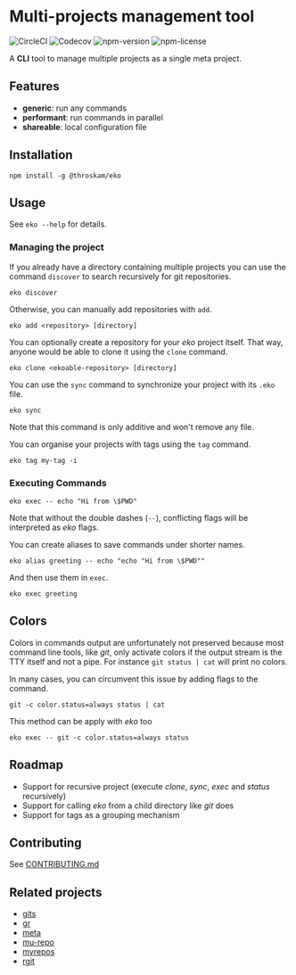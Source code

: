 # Multi-projects management tool

![CircleCI](https://img.shields.io/circleci/build/github/throskam/eko)
![Codecov](https://img.shields.io/codecov/c/github/throskam/eko)
![npm-version](https://img.shields.io/npm/v/@throskam/eko)
![npm-license](https://img.shields.io/npm/l/@throskam/eko)

A **CLI** tool to manage multiple projects as a single meta project.

## Features

- **generic**: run any commands
- **performant**: run commands in parallel
- **shareable**: local configuration file

## Installation

`npm install -g @throskam/eko`

## Usage

See `eko --help` for details.

### Managing the project

If you already have a directory containing multiple projects you can use the
command `discover` to search recursively for git repositories.

`eko discover`

Otherwise, you can manually add repositories with `add`.

`eko add <repository> [directory]`

You can optionally create a repository for your *eko* project itself.
That way, anyone would be able to clone it using the `clone` command.

`eko clone <ekoable-repository> [directory]`

You can use the `sync` command to synchronize your project with its `.eko` file.

`eko sync`

Note that this command is only additive and won't remove any file.

You can organise your projects with tags using the `tag` command.

`eko tag my-tag -i`

### Executing Commands

`eko exec -- echo "Hi from \$PWD"`

Note that without the double dashes (`--`), conflicting flags will be interpreted
as *eko* flags.

You can create aliases to save commands under shorter names.

`eko alias greeting -- echo "echo "Hi from \$PWD""`

And then use them in `exec`.

`eko exec greeting`

## Colors

Colors in commands output are unfortunately not preserved because most command
line tools, like *git*, only activate colors if the output stream is the TTY itself
and not a pipe.
For instance `git status | cat` will print no colors.

In many cases, you can circumvent this issue by adding flags to the command.

`git -c color.status=always status | cat`

This method can be apply with *eko* too

`eko exec -- git -c color.status=always status`

## Roadmap

- Support for recursive project (execute *clone*, *sync*, *exec* and *status* recursively)
- Support for calling *eko* from a child directory like *git* does
- Support for tags as a grouping mechanism

## Contributing

See [CONTRIBUTING.md](CONTRIBUTING.md)

## Related projects

- [gits](http://gitslave.sourceforge.net/gits-man-page.html)
- [gr](https://github.com/mixu/gr)
- [meta](https://github.com/mateodelnorte/meta)
- [mu-repo](https://github.com/fabioz/mu-repo/)
- [myrepos](http://myrepos.branchable.com/)
- [rgit](https://metacpan.org/pod/rgit)
